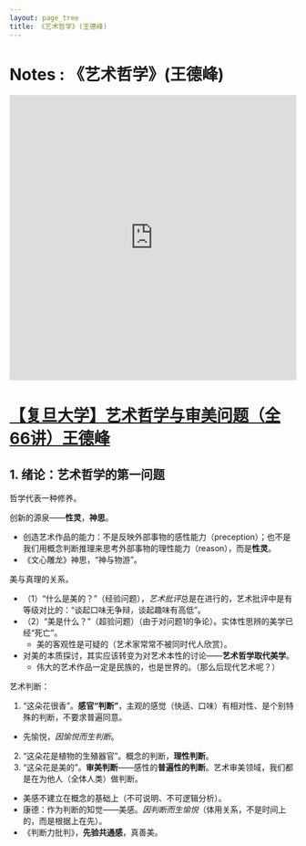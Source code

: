 ```yaml
---
layout: page_tree
title: 《艺术哲学》(王德峰)
---
```


# Notes : 《艺术哲学》(王德峰)

<embed src="https://drive.google.com/viewerng/viewer?embedded=true&url=https://github.com/gggliuye/for_fun/raw/master/pdfs/philosophy/art_philo_wdf.pdf" width="100%" height="500">

<p></p>

# [【复旦大学】艺术哲学与审美问题（全66讲）王德峰](https://www.bilibili.com/video/BV1FL411w7Mx/?share_source=copy_web&vd_source=7e02250c240f5781cde17d4e607c33bd)

## 1. 绪论：艺术哲学的第一问题

哲学代表一种修养。

创新的源泉——**性灵**，**神思**。
* 创造艺术作品的能力：不是反映外部事物的感性能力（preception）；也不是我们用概念判断推理来思考外部事物的理性能力（reason），而是**性灵**。
* 《文心雕龙》神思，“神与物游”。

美与真理的关系。
* （1）“什么是美的？”（经验问题），*艺术批评*总是在进行的，艺术批评中是有等级对比的：“谈起口味无争辩，谈起趣味有高低”。
* （2）“美是什么？”（超验问题）（由于对问题1的争论）。实体性思辨的美学已经“死亡”。
  * 美的客观性是可疑的（艺术家常常不被同时代人欣赏）。
* 对美的本质探讨，其实应该转变为对艺术本性的讨论——**艺术哲学取代美学**。
  * 伟大的艺术作品一定是民族的，也是世界的。（<n>那么后现代艺术呢？</n>）

艺术判断：
1. “这朵花很香”。**感官“判断”**，主观的感觉（快适、口味）有相对性、是个别特殊的判断，不要求普遍同意。
  * 先愉悦，*因愉悦而生判断*。
2. “这朵花是植物的生殖器官”。概念的判断，**理性判断**。
3. “这朵花是美的”。**审美判断**——感性的**普遍性的判断**。艺术审美领域，我们都是在为他人（全体人类）做判断。
  * 美感不建立在概念的基础上（不可说明、不可逻辑分析）。
  * 康德：作为判断的知觉——美感。*因判断而生愉悦*（体用关系，不是时间上的，而是根据上在先）。
  * 《判断力批判》，**先验共通感**，真善美。
